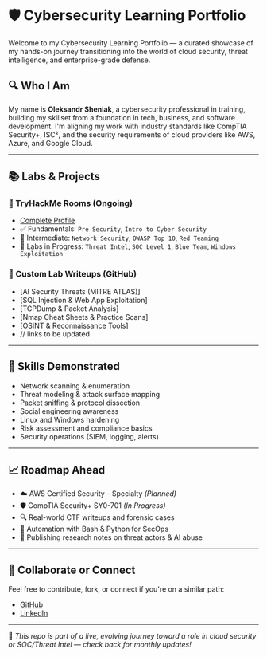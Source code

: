 # 🛡️ Cybersecurity Learning Portfolio

Welcome to my Cybersecurity Learning Portfolio — a curated showcase of my hands-on journey transitioning into the world of cloud security, threat intelligence, and enterprise-grade defense.

## 🔍 Who I Am
My name is **Oleksandr Sheniak**, a cybersecurity professional in training, building my skillset from a foundation in tech, business, and software development. I'm aligning my work with industry standards like CompTIA Security+, ISC², and the security requirements of cloud providers like AWS, Azure, and Google Cloud.

---

## 📚 Labs & Projects

### 🔐 TryHackMe Rooms (Ongoing)
- [Complete Profile](https://tryhackme.com/p/sheniaks)
- ✅ Fundamentals: `Pre Security`, `Intro to Cyber Security`
- 🔄 Intermediate: `Network Security`, `OWASP Top 10`, `Red Teaming`
- 🧠 Labs in Progress: `Threat Intel`, `SOC Level 1`, `Blue Team`, `Windows Exploitation`

### 🧪 Custom Lab Writeups (GitHub)
- [AI Security Threats (MITRE ATLAS)]
- [SQL Injection & Web App Exploitation]
- [TCPDump & Packet Analysis]
- [Nmap Cheat Sheets & Practice Scans]
- [OSINT & Reconnaissance Tools]
- // links to be updated 

---

## 🔐 Skills Demonstrated
- Network scanning & enumeration
- Threat modeling & attack surface mapping
- Packet sniffing & protocol dissection
- Social engineering awareness
- Linux and Windows hardening
- Risk assessment and compliance basics
- Security operations (SIEM, logging, alerts)

---

## 📈 Roadmap Ahead
- ☁️ AWS Certified Security – Specialty *(Planned)*
- 🛡️ CompTIA Security+ SY0-701 *(In Progress)*
- 🔍 Real-world CTF writeups and forensic cases
- 🧰 Automation with Bash & Python for SecOps
- 📄 Publishing research notes on threat actors & AI abuse

---

## 🤝 Collaborate or Connect
Feel free to contribute, fork, or connect if you're on a similar path:
- [GitHub](https://github.com/sheniaks)
- [LinkedIn](https://ca.linkedin.com/in/sheniaks)

---

📌 *This repo is part of a live, evolving journey toward a role in cloud security or SOC/Threat Intel — check back for monthly updates!*
